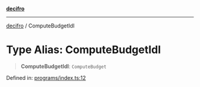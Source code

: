 [**decifro**](../README.md)

***

[decifro](../README.md) / ComputeBudgetIdl

# Type Alias: ComputeBudgetIdl

> **ComputeBudgetIdl**: `ComputeBudget`

Defined in: [programs/index.ts:12](https://github.com/dougEfresh/decifro/blob/052cf31bd09649eda8a05a939745830a399bb74d/src/programs/index.ts#L12)
